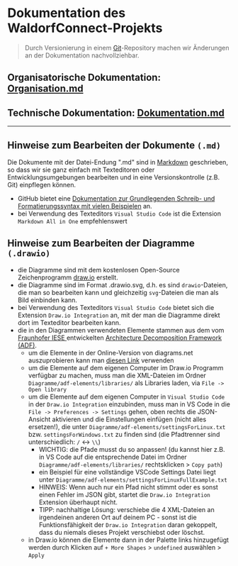 # Dokumentation des WaldorfConnect-Projekts

> Durch Versionierung in einem [Git](https://de.wikipedia.org/wiki/Git)-Repository machen wir Änderungen an der Dokumentation nachvollziehbar.

## Organisatorische Dokumentation: [Organisation.md](Organisation.md)

## Technische Dokumentation: [Dokumentation.md](Dokumentation.md)

---

## Hinweise zum Bearbeiten der Dokumente  `(.md)`

Die Dokumente mit der Datei-Endung ".md" sind in [Markdown](https://de.wikipedia.org/wiki/Markdown) geschrieben, so dass wir sie ganz einfach mit Texteditoren oder Entwicklungsumgebungen bearbeiten und in eine Versionskontrolle (z.B. Git) einpflegen können.

- GitHub bietet eine [Dokumentation zur Grundlegenden Schreib- und Formatierungssyntax mit vielen Beispielen](https://docs.github.com/de/get-started/writing-on-github/getting-started-with-writing-and-formatting-on-github/basic-writing-and-formatting-syntax) an.
- bei Verwendung des Texteditors `Visual Studio Code` ist die Extension `Markdown All in One` empfehlenswert

## Hinweise zum Bearbeiten der Diagramme `(.drawio)`

- die Diagramme sind mit dem kostenlosen Open-Source Zeichenprogramm [draw.io](https://www.drawio.com/) erstellt.
- die Diagramme sind im Format .drawio.svg, d.h. es sind `drawio`-Dateien, die man so bearbeiten kann und gleichzeitig `svg`-Dateien die man als Bild einbinden kann.
- bei Verwendung des Texteditors `Visual Studio Code` bietet sich die Extension `Draw.io Integration` an, mit der man die Diagramme direkt dort im Texteditor bearbeiten kann.
- die in den Diagrammen verwendeten Elemente stammen aus dem vom [Fraunhofer IESE ](https://de.wikipedia.org/wiki/Fraunhofer-Institut_f%C3%BCr_Experimentelles_Software_Engineering_IESE) entwickelten [Architecture Decomposition Framework (ADF)](https://www.iese.fraunhofer.de/blog/softwarearchitekturen-einfacher-designen-und-verstaendlicher-dokumentieren-mit-dem-fraunhofer-adf/).
  - um die Elemente in der Online-Version von diagrams.net auszuprobieren kann man [diesen Link](https://app.diagrams.net/?splash=0&libs=general&clibs=Uhttps%3A%2F%2Fraw.githubusercontent.com%2Farchitecture-decomposition-framework%2Fadf-diagramsnet%2Fmain%2Flibraries%2FADF_SW%40RT.xml;Uhttps%3A%2F%2Fraw.githubusercontent.com%2Farchitecture-decomposition-framework%2Fadf-diagramsnet%2Fmain%2Flibraries%2FADF_Env%40RT.xml;Uhttps%3A%2F%2Fraw.githubusercontent.com%2Farchitecture-decomposition-framework%2Fadf-diagramsnet%2Fmain%2Flibraries%2FADF_SW%40DT.xml;Uhttps%3A%2F%2Fraw.githubusercontent.com%2Farchitecture-decomposition-framework%2Fadf-diagramsnet%2Fmain%2Flibraries%2FADF_Env%40DT.xml) verwenden
  - um die Elemente auf dem eigenen Computer im Draw.io Programm verfügbar zu machen, muss man die XML-Dateien im Ordner `Diagramme/adf-elements/libraries/` als Libraries laden, via `File -> Open library`
  - um die Elemente auf dem eigenen Computer in `Visual Studio Code` in der `Draw.io Integration` einzubinden, muss man in VS Code in die `File -> Preferences -> Settings` gehen, oben rechts die JSON-Ansicht aktivieren und die Einstellungen einfügen (nicht alles ersetzen!), die unter `Diagramme/adf-elements/settingsForLinux.txt` bzw. `settingsForWindows.txt` zu finden sind (die Pfadtrenner sind unterschiedlich: `/` <-> `\\`)
    - WICHTIG: die Pfade musst du so anpassen! (du kannst hier z.B. in VS Code auf die entsprechende Datei im Ordner `Diagramme/adf-elements/libraries/` rechtsklicken > `Copy path`)
    - ein Beispiel für eine vollständige VSCode Settings Datei liegt unter `Diagramme/adf-elements/settingsForLinuxFullExample.txt`
    - HINWEIS: Wenn auch nur ein Pfad nicht stimmt oder es sonst einen Fehler im JSON gibt, startet die `Draw.io Integration` Extension überhaupt nicht.
    - TIPP:  nachhaltige Lösung: verschiebe die 4 XML-Dateien an irgendeinen anderen Ort auf deinem PC - sonst ist die Funktionsfähigkeit der `Draw.io Integration` daran gekoppelt, dass du niemals dieses Projekt verschiebst oder löschst.
  - in Draw.io können die Elemente dann in der Palette links hinzugefügt werden durch Klicken auf `+ More Shapes` > `undefined` auswählen > `Apply`